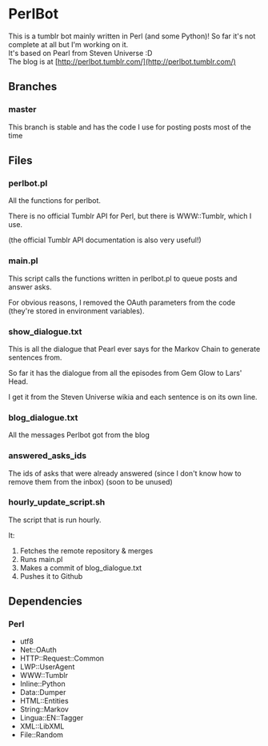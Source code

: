 # PerlBot
This is a tumblr bot mainly written in Perl (and some Python)! So far it's not complete at all but I'm working on it.<br/>
It's based on Pearl from Steven Universe :D<br/>
The blog is at [http://perlbot.tumblr.com/](http://perlbot.tumblr.com/)

## Branches
### master
This branch is stable and has the code I use for posting posts most of the time

## Files
### perlbot.pl
All the functions for perlbot.

There is no official Tumblr API for Perl, but there is WWW::Tumblr, which I use.

(the official Tumblr API documentation is also very useful!)

### main.pl
This script calls the functions written in perlbot.pl to queue posts and answer asks.

For obvious reasons, I removed the OAuth parameters from the code (they're stored in environment variables).

### show_dialogue.txt
This is all the dialogue that Pearl ever says for the Markov Chain to generate sentences from.

So far it has the dialogue from all the episodes from Gem Glow to Lars' Head.

I get it from the Steven Universe wikia and each sentence is on its own line.

### blog_dialogue.txt
All the messages Perlbot got from the blog

### answered\_asks\_ids
The ids of asks that were already answered (since I don't know how to remove them from the inbox) (soon to be unused)

### hourly\_update\_script.sh
The script that is run hourly.

It:
1.	Fetches the remote repository & merges
2.	Runs main.pl
3.	Makes a commit of blog_dialogue.txt
4.	Pushes it to Github

## Dependencies
### Perl
*	utf8
*	Net::OAuth
*	HTTP::Request::Common
*	LWP::UserAgent
*	WWW::Tumblr
*	Inline::Python
*	Data::Dumper
*	HTML::Entities
*	String::Markov
*	Lingua::EN::Tagger
*	XML::LibXML
*	File::Random
